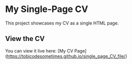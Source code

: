 # My Single-Page CV

This project showcases my CV as a single HTML page.

## View the CV

You can view it live here: [My CV Page] (https://tobicodesometimes.github.io/single_page_CV_file/)
